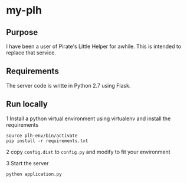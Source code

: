 # my-plh

## Purpose

I have been a user of Pirate's Little Helper for awhile. This is
intended to replace that service.

## Requirements

The server code is writte in Python 2.7 using Flask.

## Run locally

1 Install a python virtual environment using virtualenv and install the requirements

```virtualenv plh-env
source plh-env/bin/activate
pip install -r requirements.txt
```

2 copy `config.dist` to `config.py` and modify to fit your environment

3 Start the server

```python application.py```
